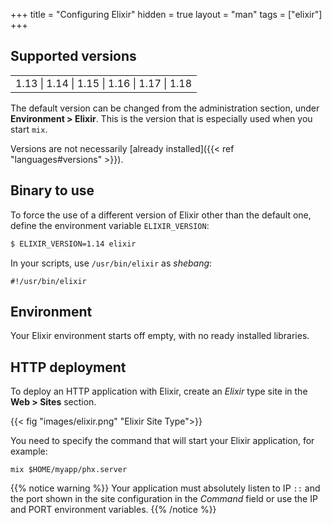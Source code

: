 +++
title = "Configuring Elixir"
hidden = true
layout = "man"
tags = ["elixir"]
+++

## Supported versions

| |
| --- |
| 1.13 \| 1.14 \| 1.15 \| 1.16 \| 1.17 \| 1.18 |

The default version can be changed from the administration section, under **Environment > Elixir**. This is the version that is especially used when you start `mix`.

Versions are not necessarily [already installed]({{< ref "languages#versions" >}}).

## Binary to use

To force the use of a different version of Elixir other than the default one, define the environment variable `ELIXIR_VERSION`:

```sh
$ ELIXIR_VERSION=1.14 elixir
```

In your scripts, use `/usr/bin/elixir` as *shebang*:

```
#!/usr/bin/elixir
```

## Environment

Your Elixir environment starts off empty, with no ready installed libraries.

## HTTP deployment

To deploy an HTTP application with Elixir, create an *Elixir* type site in the **Web > Sites** section.

{{< fig "images/elixir.png" "Elixir Site Type">}}

You need to specify the command that will start your Elixir application, for example:

```
mix $HOME/myapp/phx.server
```

{{% notice warning %}}
Your application must absolutely listen to IP `::` and the port shown in the site configuration in the *Command* field or use the IP and PORT environment variables.
{{% /notice %}}
